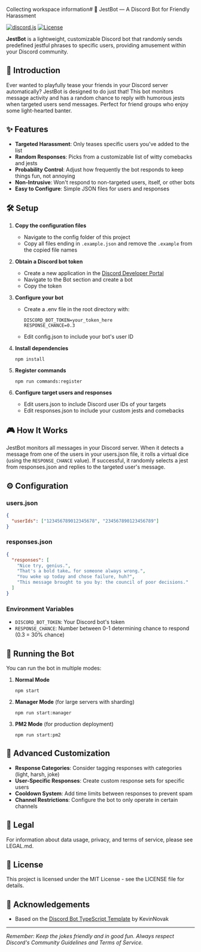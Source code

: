 Collecting workspace information# 🤪 JestBot — A Discord Bot for Friendly Harassment

[![discord.js](https://img.shields.io/badge/discord.js-v14-blue.svg)](https://discord.js.org/)
[![License](https://img.shields.io/badge/license-MIT-blue)](https://opensource.org/licenses/MIT)

**JestBot** is a lightweight, customizable Discord bot that randomly sends predefined jestful phrases to specific users, providing amusement within your Discord community.

## 🎯 Introduction

Ever wanted to playfully tease your friends in your Discord server automatically? JestBot is designed to do just that! This bot monitors message activity and has a random chance to reply with humorous jests when targeted users send messages. Perfect for friend groups who enjoy some light-hearted banter.

## ✨ Features

- **Targeted Harassment**: Only teases specific users you've added to the list
- **Random Responses**: Picks from a customizable list of witty comebacks and jests
- **Probability Control**: Adjust how frequently the bot responds to keep things fun, not annoying
- **Non-Intrusive**: Won't respond to non-targeted users, itself, or other bots
- **Easy to Configure**: Simple JSON files for users and responses

## 🛠️ Setup

1. **Copy the configuration files**
   - Navigate to the config folder of this project
   - Copy all files ending in `.example.json` and remove the `.example` from the copied file names

2. **Obtain a Discord bot token**
   - Create a new application in the [Discord Developer Portal](https://discord.com/developers/applications/)
   - Navigate to the Bot section and create a bot
   - Copy the token

3. **Configure your bot**
   - Create a .env file in the root directory with:
     ```
     DISCORD_BOT_TOKEN=your_token_here
     RESPONSE_CHANCE=0.3
     ```
   - Edit config.json to include your bot's user ID

4. **Install dependencies**
   ```
   npm install
   ```

5. **Register commands**
   ```
   npm run commands:register
   ```

6. **Configure target users and responses**
   - Edit users.json to include Discord user IDs of your targets
   - Edit responses.json to include your custom jests and comebacks

## 🎮 How It Works

JestBot monitors all messages in your Discord server. When it detects a message from one of the users in your users.json file, it rolls a virtual dice (using the `RESPONSE_CHANCE` value). If successful, it randomly selects a jest from responses.json and replies to the targeted user's message.

## ⚙️ Configuration

### users.json
```json
{
  "userIds": ["123456789012345678", "234567890123456789"]
}
```

### responses.json
```json
{
  "responses": [
    "Nice try, genius.",
    "That's a bold take… for someone always wrong.",
    "You woke up today and chose failure, huh?",
    "This message brought to you by: the council of poor decisions."
  ]
}
```

### Environment Variables
- `DISCORD_BOT_TOKEN`: Your Discord bot's token
- `RESPONSE_CHANCE`: Number between 0-1 determining chance to respond (0.3 = 30% chance)

## 🚀 Running the Bot

You can run the bot in multiple modes:

1. **Normal Mode**
   ```
   npm start
   ```

2. **Manager Mode** (for large servers with sharding)
   ```
   npm run start:manager
   ```

3. **PM2 Mode** (for production deployment)
   ```
   npm run start:pm2
   ```

## 🔧 Advanced Customization

- **Response Categories**: Consider tagging responses with categories (light, harsh, joke)
- **User-Specific Responses**: Create custom response sets for specific users
- **Cooldown System**: Add time limits between responses to prevent spam
- **Channel Restrictions**: Configure the bot to only operate in certain channels

## 📜 Legal

For information about data usage, privacy, and terms of service, please see LEGAL.md.

## 📝 License

This project is licensed under the MIT License - see the LICENSE file for details.

## 👥 Acknowledgements

- Based on the [Discord Bot TypeScript Template](https://github.com/KevinNovak/Discord-Bot-TypeScript-Template) by KevinNovak

---

*Remember: Keep the jokes friendly and in good fun. Always respect Discord's Community Guidelines and Terms of Service.*